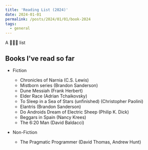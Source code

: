 ```yaml
---
title: 'Reading List (2024)'
date: 2024-01-01
permalink: /posts/2024/01/01/book-2024
tags:
  - general
---
```


A 🏃🏽‍♂️ list 

## Books I've read so far
- Fiction
    - Chronicles of Narnia (C.S. Lewis)
    - Mistborn series (Brandon Sanderson)
    - Dune Messiah (Frank Herbert)
    - Elder Race (Adrian Tchaikovsky)
    - To Sleep in a Sea of Stars (unfinished) (Christopher Paolini)
    - Elantris (Brandon Sanderson)
    - Do Androids Dream of Electric Sheep (Philip K. Dick)
    - Beggars in Spain (Nancy Krees)
    - The 6:20 Man (David Baldacci)



- Non-Fiction
    - The Pragmatic Programmer (David Thomas, Andrew Hunt)

